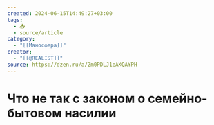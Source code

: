 ```yaml
---
created: 2024-06-15T14:49:27+03:00
tags:
  - 📥
  - source/article
category:
  - "[[Маносфера]]"
creator:
  - "[[@REALIST]]"
source: https://dzen.ru/a/Zm0PDLJ1eAKQAYPH
---
```


# Что не так с законом о семейно-бытовом насилии